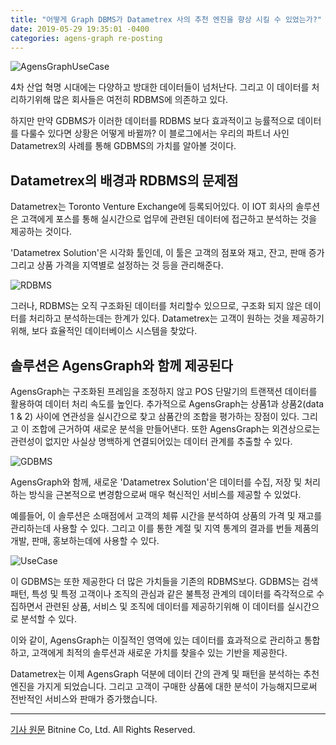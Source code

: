 ```yaml
---
title: "어떻게 Graph DBMS가 Datametrex 사의 추천 엔진을 향상 시킬 수 있었는가?"
date: 2019-05-29 19:35:01 -0400
categories: agens-graph re-posting
---
```


![AgensGraphUseCase](https://cdn-images-1.medium.com/max/1760/0*KXEuh7tl2F4NqbmQ)

4차 산업 혁명 시대에는 다양하고 방대한 데이터들이 넘처난다. 그리고 이 데이터를 처리하기위해 많은 회사들은 여전히 RDBMS에 의존하고 있다.

하지만 만약 GDBMS가 이러한 데이터를 RDBMS 보다 효과적이고 능률적으로 데이터를 다룰수 있다면 상황은 어떻게 바뀔까? 이 블로그에서는 우리의 파트너 사인 Datametrex의 사례를 통해 GDBMS의 가치를 알아볼 것이다.

## Datametrex의 배경과 RDBMS의 문제점
Datametrex는 Toronto Venture Exchange에 등록되어있다. 이 IOT 회사의 솔루션은 고객에게 포스를 통해 실시간으로 업무에 관련된 데이터에 접근하고 분석하는 것을 제공하는 것이다. 

'Datametrex Solution'은 시각화 툴인데, 이 툴은 고객의 점포와 재고, 잔고, 판매 증가 그리고 상품 가격을 지역별로 설정하는 것 등을 관리해준다.

![RDBMS](https://cdn-images-1.medium.com/max/1760/0*6JII3K2CWltvjGu1.jpg)

그러나, RDBMS는 오직 구조화된 데이터를 처리할수 있으므로, 구조화 되지 않은 데이터를 처리하고 분석하는데는 한계가 있다. Datametrex는 고객이 원하는 것을 제공하기 위해, 보다 효율적인 데이터베이스 시스템을 찾았다.

## 솔루션은 AgensGraph와 함께 제공된다
AgensGraph는 구조화된 프레임을 조정하지 않고 POS 단말기의 트랜잭션 데이터를 활용하여 데이터 처리 속도를 높인다. 추가적으로 AgensGraph는 상품1과 상품2(data 1 & 2) 사이에 연관성을 실시간으로 찾고 삼품간의 조합을 평가하는 장점이 있다. 그리고 이 조합에 근거하여 새로운 분석을 만들어낸다. 또한 AgensGraph는 외견상으로는 관련성이 없지만 사실상 명백하게 연결되어있는 데이터 관계를 추출할 수 있다.

![GDBMS](https://cdn-images-1.medium.com/max/1760/0*0XP0DGxm4jvdA_9w.jpg)

AgensGraph와 함께, 새로운 'Datametrex Solution'은 데이터를 수집, 저장 및 처리하는 방식을 근본적으로 변경함으로써 매우 혁신적인 서비스를 제공할 수 있었다.

예를들어, 이 솔루션은 소매점에서 고객의 체류 시간을 분석하여 상품의 가격 및 재고를 관리하는데 사용할 수 있다. 그리고 이를 통한 계절 및 지역 통계의 결과를 번들 제품의 개발, 판매, 홍보하는데에 사용할 수 있다.

![UseCase](https://cdn-images-1.medium.com/max/1760/0*URG4pVSE0Mx6n423.jpg)

이 GDBMS는 또한 제공한다 더 많은 가치들을 기존의 RDBMS보다. GDBMS는 검색 패턴, 특성 및 특정 고객이나 조직의 관심과 같은 불특정 관계의 데이터를 즉각적으로 수집하면서 관련된 상품, 서비스 및 조직에 데이터를 제공하기위해 이 데이터를 실시간으로 분석할 수 있다.

이와 같이, AgensGraph는 이질적인 영역에 있는 데이터를 효과적으로 관리하고 통합하고, 고객에게 최적의 솔루션과 새로운 가치를 찾을수 있는 기반을 제공한다.

Datametrex는 이제 AgensGraph 덕분에 데이터 간의 관계 및 패턴을 분석하는 추천 엔진을 가지게 되었습니다. 그리고 고객이 구매한 상품에 대한 분석이 가능해지므로써 전반적인 서비스와 판매가 증가했습니다.


---
[기사 원문](https://medium.com/agensgraph/how-a-graph-dbms-enhanced-the-recommendation-engine-of-datametrex-b960bfb8b35c) Bitnine Co, Ltd. All Rights Reserved.